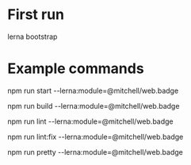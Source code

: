 # First run
lerna bootstrap

# Example commands
npm run start --lerna:module=@mitchell/web.badge

npm run build --lerna:module=@mitchell/web.badge

npm run lint --lerna:module=@mitchell/web.badge

npm run lint:fix --lerna:module=@mitchell/web.badge

npm run pretty --lerna:module=@mitchell/web.badge
